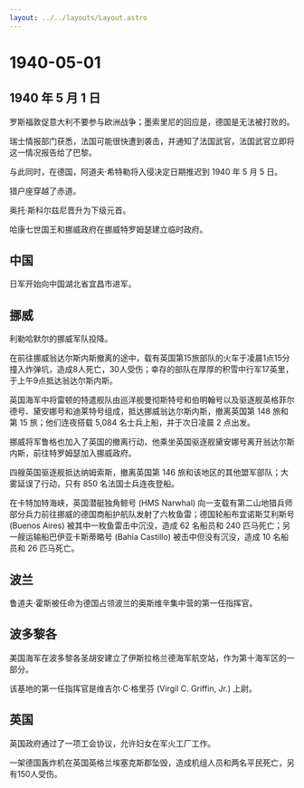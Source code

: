 ```yaml
---
layout: ../../layouts/Layout.astro
---
```


# 1940-05-01

## 1940 年 5 月 1 日

罗斯福敦促意大利不要参与欧洲战争；墨索里尼的回应是，德国是无法被打败的。

瑞士情报部门获悉，法国可能很快遭到袭击，并通知了法国武官，法国武官立即将这一情况报告给了巴黎。

与此同时，在德国，阿道夫·希特勒将入侵决定日期推迟到 1940 年 5 月 5 日。

猎户座穿越了赤道。

奥托·斯科尔兹尼晋升为下级元首。

哈康七世国王和挪威政府在挪威特罗姆瑟建立临时政府。

## 中国

日军开始向中国湖北省宜昌市进军。

## 挪威

利勒哈默尔的挪威军队投降。

在前往挪威翁达尔斯内斯撤离的途中，载有英国第15旅部队的火车于凌晨1点15分撞入炸弹坑，造成8人死亡，30人受伤；幸存的部队在厚厚的积雪中行军17英里，于上午9点抵达翁达尔斯内斯。

英国海军中将雷顿的特遣舰队由巡洋舰曼彻斯特号和伯明翰号以及驱逐舰英格菲尔德号、黛安娜号和迪莱特号组成，抵达挪威翁达尔斯内斯，撤离英国第
148 旅和第 15 旅；他们连夜搭载 5,084 名士兵上船，并于次日凌晨 2 点出发。

挪威将军鲁格也加入了英国的撤离行动，他乘坐英国驱逐舰黛安娜号离开翁达尔斯内斯，前往特罗姆瑟加入挪威政府。

四艘英国驱逐舰抵达纳姆索斯，撤离英国第 146
旅和该地区的其他盟军部队；大雾延误了行动，只有 850 名法国士兵连夜登船。

在卡特加特海峡，英国潜艇独角鲸号 (HMS Narwhal)
向一支载有第二山地猎兵师部分兵力前往挪威的德国商船护航队发射了六枚鱼雷；德国轮船布宜诺斯艾利斯号
(Buenos Aires) 被其中一枚鱼雷击中沉没，造成 62 名船员和 240
匹马死亡；另一艘运输船巴伊亚卡斯蒂略号 (Bahia Castillo)
被击中但没有沉没，造成 10 名船员和 26 匹马死亡。

## 波兰

鲁道夫·霍斯被任命为德国占领波兰的奥斯维辛集中营的第一任指挥官。

## 波多黎各

美国海军在波多黎各圣胡安建立了伊斯拉格兰德海军航空站，作为第十海军区的一部分。

该基地的第一任指挥官是维吉尔·C·格里芬 (Virgil C. Griffin, Jr.) 上尉。

## 英国

英国政府通过了一项工会协议，允许妇女在军火工厂工作。

一架德国轰炸机在英国英格兰埃塞克斯郡坠毁，造成机组人员和两名平民死亡，另有150人受伤。